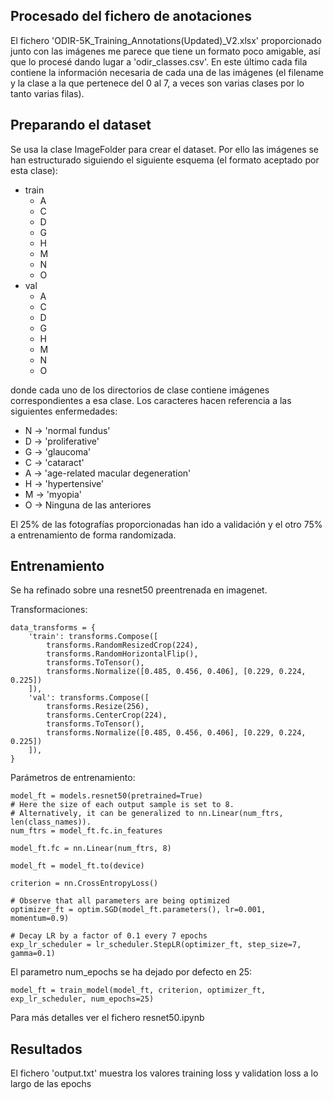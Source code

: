 ## Procesado del fichero de anotaciones
El fichero 'ODIR-5K_Training_Annotations(Updated)_V2.xlsx' proporcionado junto con las imágenes me parece que tiene un formato poco amigable, así que lo procesé dando lugar a 'odir_classes.csv'. En este último cada fila contiene la información necesaria de cada una de las imágenes (el filename y la clase a la que pertenece del 0 al 7, a veces son varias clases por lo tanto varias filas).

## Preparando el dataset
Se usa la clase ImageFolder para crear el dataset. Por ello las imágenes se han estructurado siguiendo el siguiente esquema (el formato aceptado por esta clase):

- train
  - A
  - C
  - D
  - G
  - H
  - M
  - N
  - O
- val
  - A
  - C
  - D
  - G
  - H
  - M
  - N
  - O

donde cada uno de los directorios de clase contiene imágenes correspondientes a esa clase. Los caracteres hacen referencia a las siguientes enfermedades:

- N -> 'normal fundus'
- D -> 'proliferative'
- G -> 'glaucoma'
- C -> 'cataract'
- A -> 'age-related macular degeneration'
- H -> 'hypertensive'
- M -> 'myopia'
- O -> Ninguna de las anteriores

El 25% de las fotografías proporcionadas han ido a validación y el otro 75% a entrenamiento de forma randomizada.

## Entrenamiento
Se ha refinado sobre una resnet50 preentrenada en imagenet.

Transformaciones:
```
data_transforms = {
    'train': transforms.Compose([
        transforms.RandomResizedCrop(224),
        transforms.RandomHorizontalFlip(),
        transforms.ToTensor(),
        transforms.Normalize([0.485, 0.456, 0.406], [0.229, 0.224, 0.225])
    ]),
    'val': transforms.Compose([
        transforms.Resize(256),
        transforms.CenterCrop(224),
        transforms.ToTensor(),
        transforms.Normalize([0.485, 0.456, 0.406], [0.229, 0.224, 0.225])
    ]),
}
```

Parámetros de entrenamiento:
```
model_ft = models.resnet50(pretrained=True)
# Here the size of each output sample is set to 8.
# Alternatively, it can be generalized to nn.Linear(num_ftrs, len(class_names)).
num_ftrs = model_ft.fc.in_features

model_ft.fc = nn.Linear(num_ftrs, 8)

model_ft = model_ft.to(device)

criterion = nn.CrossEntropyLoss()

# Observe that all parameters are being optimized
optimizer_ft = optim.SGD(model_ft.parameters(), lr=0.001, momentum=0.9)

# Decay LR by a factor of 0.1 every 7 epochs
exp_lr_scheduler = lr_scheduler.StepLR(optimizer_ft, step_size=7, gamma=0.1)
```
El parametro num_epochs se ha dejado por defecto en 25:
```
model_ft = train_model(model_ft, criterion, optimizer_ft, exp_lr_scheduler, num_epochs=25)
```


Para más detalles ver el fichero resnet50.ipynb

## Resultados
El fichero 'output.txt' muestra los valores training loss y validation loss a lo largo de las epochs

